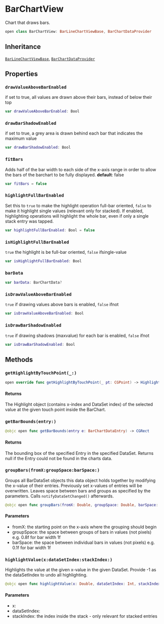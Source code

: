 # BarChartView

Chart that draws bars.

``` swift
open class BarChartView: BarLineChartViewBase, BarChartDataProvider
```

## Inheritance

[`BarLineChartViewBase`](/BarLineChartViewBase), [`BarChartDataProvider`](/BarChartDataProvider)

## Properties

### `drawValueAboveBarEnabled`

if set to true, all values are drawn above their bars, instead of below their top

``` swift
var drawValueAboveBarEnabled: Bool
```

### `drawBarShadowEnabled`

if set to true, a grey area is drawn behind each bar that indicates the maximum value

``` swift
var drawBarShadowEnabled: Bool
```

### `fitBars`

Adds half of the bar width to each side of the x-axis range in order to allow the bars of the barchart to be fully displayed.
**default**:​ false

``` swift
var fitBars = false
```

### `highlightFullBarEnabled`

Set this to `true` to make the highlight operation full-bar oriented, `false` to make it highlight single values (relevant only for stacked).
If enabled, highlighting operations will highlight the whole bar, even if only a single stack entry was tapped.

``` swift
var highlightFullBarEnabled: Bool = false
```

### `isHighlightFullBarEnabled`

`true` the highlight is be full-bar oriented, `false` ifsingle-value

``` swift
var isHighlightFullBarEnabled: Bool
```

### `barData`

``` swift
var barData: BarChartData?
```

### `isDrawValueAboveBarEnabled`

`true` if drawing values above bars is enabled, `false` ifnot

``` swift
var isDrawValueAboveBarEnabled: Bool
```

### `isDrawBarShadowEnabled`

`true` if drawing shadows (maxvalue) for each bar is enabled, `false` ifnot

``` swift
var isDrawBarShadowEnabled: Bool
```

## Methods

### `getHighlightByTouchPoint(_:)`

``` swift
open override func getHighlightByTouchPoint(_ pt: CGPoint) -> Highlight?
```

#### Returns

The Highlight object (contains x-index and DataSet index) of the selected value at the given touch point inside the BarChart.

### `getBarBounds(entry:)`

``` swift
@objc open func getBarBounds(entry e: BarChartDataEntry) -> CGRect
```

#### Returns

The bounding box of the specified Entry in the specified DataSet. Returns null if the Entry could not be found in the charts data.

### `groupBars(fromX:groupSpace:barSpace:)`

Groups all BarDataSet objects this data object holds together by modifying the x-value of their entries.
Previously set x-values of entries will be overwritten. Leaves space between bars and groups as specified by the parameters.
Calls `notifyDataSetChanged()` afterwards.

``` swift
@objc open func groupBars(fromX: Double, groupSpace: Double, barSpace: Double)
```

#### Parameters

  - fromX: the starting point on the x-axis where the grouping should begin
  - groupSpace: the space between groups of bars in values (not pixels) e.g. 0.8f for bar width 1f
  - barSpace: the space between individual bars in values (not pixels) e.g. 0.1f for bar width 1f

### `highlightValue(x:dataSetIndex:stackIndex:)`

Highlights the value at the given x-value in the given DataSet. Provide -1 as the dataSetIndex to undo all highlighting.

``` swift
@objc open func highlightValue(x: Double, dataSetIndex: Int, stackIndex: Int)
```

#### Parameters

  - x:
  - dataSetIndex:
  - stackIndex: the index inside the stack - only relevant for stacked entries
